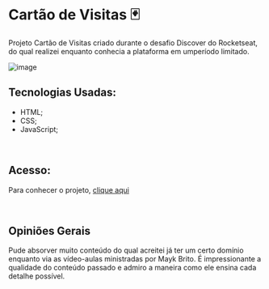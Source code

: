 # Cartão de Visitas 🃏

Projeto Cartão de Visitas criado durante o desafio Discover do Rocketseat, do qual realizei enquanto conhecia a plataforma em umperíodo limitado.

![image](https://github.com/MaduSales/BusinessCard/assets/166547195/0df54122-258f-4d39-b9eb-22c9606bc072)


## Tecnologias Usadas:
- HTML;
- CSS;
- JavaScript;
<br>


## Acesso:
Para conhecer o projeto, [clique aqui](https://madusales.github.io/BusinessCard/)

<br>


## Opiniões Gerais 
Pude absorver muito conteúdo do qual acreitei já ter um certo domínio enquanto via as vídeo-aulas ministradas por Mayk Brito. É impressionante a qualidade do conteúdo passado e admiro a maneira como ele ensina cada detalhe possível.


